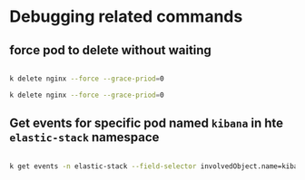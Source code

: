 # Debugging related commands

## force pod to delete without waiting

```bash

k delete nginx --force --grace-priod=0

k delete nginx --force --grace-priod=0

```

## Get events for specific pod named `kibana` in hte `elastic-stack` namespace

```bash 

k get events -n elastic-stack --field-selector involvedObject.name=kibana

```